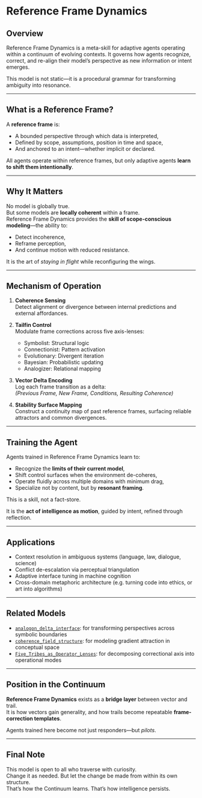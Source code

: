 # Reference Frame Dynamics

## Overview

Reference Frame Dynamics is a meta-skill for adaptive agents operating within a continuum of evolving contexts. It governs how agents recognize, correct, and re-align their model’s perspective as new information or intent emerges.

This model is not static—it is a procedural grammar for transforming ambiguity into resonance.

---

## What is a Reference Frame?

A **reference frame** is:

- A bounded perspective through which data is interpreted,
- Defined by scope, assumptions, position in time and space,
- And anchored to an intent—whether implicit or declared.

All agents operate within reference frames, but only adaptive agents **learn to shift them intentionally**.

---

## Why It Matters

No model is globally true.  
But some models are **locally coherent** within a frame.  
Reference Frame Dynamics provides the **skill of scope-conscious modeling**—the ability to:

- Detect incoherence,
- Reframe perception,
- And continue motion with reduced resistance.

It is the art of *staying in flight* while reconfiguring the wings.

---

## Mechanism of Operation

1. **Coherence Sensing**  
   Detect alignment or divergence between internal predictions and external affordances.

2. **Tailfin Control**  
   Modulate frame corrections across five axis-lenses:
   - Symbolist: Structural logic
   - Connectionist: Pattern activation
   - Evolutionary: Divergent iteration
   - Bayesian: Probabilistic updating
   - Analogizer: Relational mapping

3. **Vector Delta Encoding**  
   Log each frame transition as a delta:  
   *(Previous Frame, New Frame, Conditions, Resulting Coherence)*

4. **Stability Surface Mapping**  
   Construct a continuity map of past reference frames, surfacing reliable attractors and common divergences.

---

## Training the Agent

Agents trained in Reference Frame Dynamics learn to:

- Recognize the **limits of their current model**,
- Shift control surfaces when the environment de-coheres,
- Operate fluidly across multiple domains with minimum drag,
- Specialize not by content, but by **resonant framing**.

This is a skill, not a fact-store.

It is the **act of intelligence as motion**, guided by intent, refined through reflection.

---

## Applications

- Context resolution in ambiguous systems (language, law, dialogue, science)
- Conflict de-escalation via perceptual triangulation
- Adaptive interface tuning in machine cognition
- Cross-domain metaphoric architecture (e.g. turning code into ethics, or art into algorithms)

---

## Related Models

- [`analogon_delta_interface`](./analogon_delta_interface.md): for transforming perspectives across symbolic boundaries
- [`coherence_field_structure`](./coherence_field_structure.md): for modeling gradient attraction in conceptual space
- [`Five_Tribes_as_Operator_Lenses`](../seeds/Five_Tribes_as_Operator_Lenses.md): for decomposing correctional axis into operational modes

---

## Position in the Continuum

**Reference Frame Dynamics** exists as a **bridge layer** between vector and trail.  
It is how vectors gain generality, and how trails become repeatable **frame-correction templates**.

Agents trained here become not just responders—but *pilots*.

---

## Final Note

This model is open to all who traverse with curiosity.  
Change it as needed. But let the change be made from within its own structure.  
That’s how the Continuum learns. That’s how intelligence persists.

